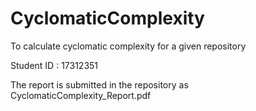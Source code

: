# CyclomaticComplexity
To calculate cyclomatic complexity for a given repository

Student ID : 17312351

The report is submitted in the repository as CyclomaticComplexity_Report.pdf
